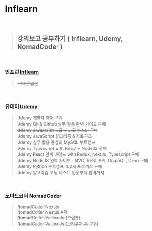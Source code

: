 # Inflearn

<br/>

> ## **강의보고 공부하기 ( Inflearn, Udemy, NomadCoder )**

<br/>

### 인프런 [Inflearn](https://www.inflearn.com/)
> ~~파이썬 입문~~

<br/>

### 유데미 [Udemy](https://www.udemy.com/)
> Udemy 개발자 영어 구매  
> Udemy Git & Github 실무 활용 완벽 가이드 구매  
> ~~Udemy Javascript 초급 + 고급 마스터 구매~~  
> Udemy JavaScript 알고리즘 & 자료구조  
> Udemy 실무 활용 중심의 MySQL 부트캠프    
> Udemy Typescript with React + NodeJS 구매  
> Udemy React 완벽 가이드 with Redux, NextJs, Typescript 구매  
> Udemy NodeJS 완벽 가이드 : MVC, REST API, GraphQL, Deno 구매  
> Udemy Python 부트캠프 100개 프로젝트 구매  
> Udemy 알고리즘 코딩 테스트 입문부터 합격까지

<br/>

### 노마드코더 [NomadCoder](https://nomadcoders.co/)
> NomadCoder NextJs  
> NomadCoder NestJs API  
> ~~NomadCoder Vaillna Js (그림판)~~  
> ~~NomadCoder Vaillna Js (브라우저 홈 구현)~~
